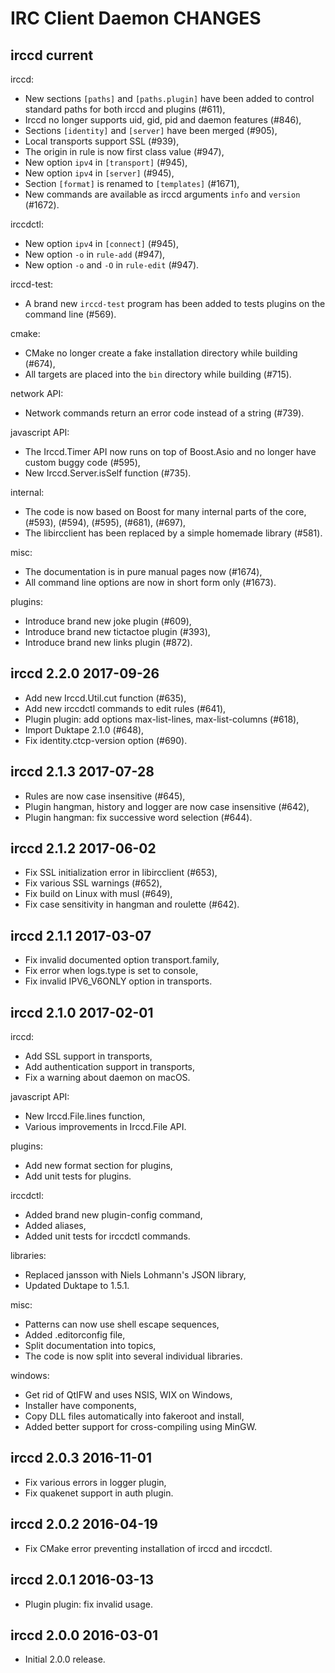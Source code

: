 IRC Client Daemon CHANGES
=========================

irccd current
----------------------

irccd:

- New sections `[paths]` and `[paths.plugin]` have been added to control
  standard paths for both irccd and plugins (#611),
- Irccd no longer supports uid, gid, pid and daemon features (#846),
- Sections `[identity]` and `[server]` have been merged (#905),
- Local transports support SSL (#939),
- The origin in rule is now first class value (#947),
- New option `ipv4` in `[transport]` (#945),
- New option `ipv4` in `[server]` (#945),
- Section `[format]` is renamed to `[templates]` (#1671),
- New commands are available as irccd arguments `info` and `version` (#1672).

irccdctl:

- New option `ipv4` in `[connect]` (#945),
- New option `-o` in `rule-add` (#947),
- New option `-o` and `-O` in `rule-edit` (#947).

irccd-test:

- A brand new `irccd-test` program has been added to tests plugins on the
  command line (#569).

cmake:

- CMake no longer create a fake installation directory while building (#674),
- All targets are placed into the `bin` directory while building (#715).

network API:

- Network commands return an error code instead of a string (#739).

javascript API:

- The Irccd.Timer API now runs on top of Boost.Asio and no longer have custom
  buggy code (#595),
- New Irccd.Server.isSelf function (#735).

internal:

- The code is now based on Boost for many internal parts of the core, (#593),
  (#594), (#595), (#681), (#697),
- The libircclient has been replaced by a simple homemade library (#581).

misc:

- The documentation is in pure manual pages now (#1674),
- All command line options are now in short form only (#1673).

plugins:

- Introduce brand new joke plugin (#609),
- Introduce brand new tictactoe plugin (#393),
- Introduce brand new links plugin (#872).

irccd 2.2.0 2017-09-26
----------------------

- Add new Irccd.Util.cut function (#635),
- Add new irccdctl commands to edit rules (#641),
- Plugin plugin: add options max-list-lines, max-list-columns (#618),
- Import Duktape 2.1.0 (#648),
- Fix identity.ctcp-version option (#690).

irccd 2.1.3 2017-07-28
----------------------

- Rules are now case insensitive (#645),
- Plugin hangman, history and logger are now case insensitive (#642),
- Plugin hangman: fix successive word selection (#644).

irccd 2.1.2 2017-06-02
----------------------

- Fix SSL initialization error in libircclient (#653),
- Fix various SSL warnings (#652),
- Fix build on Linux with musl (#649),
- Fix case sensitivity in hangman and roulette (#642).

irccd 2.1.1 2017-03-07
----------------------

- Fix invalid documented option transport.family,
- Fix error when logs.type is set to console,
- Fix invalid IPV6\_V6ONLY option in transports.

irccd 2.1.0 2017-02-01
----------------------

irccd:

- Add SSL support in transports,
- Add authentication support in transports,
- Fix a warning about daemon on macOS.

javascript API:

- New Irccd.File.lines function,
- Various improvements in Irccd.File API.

plugins:

- Add new format section for plugins,
- Add unit tests for plugins.

irccdctl:

- Added brand new plugin-config command,
- Added aliases,
- Added unit tests for irccdctl commands.

libraries:

- Replaced jansson with Niels Lohmann's JSON library,
- Updated Duktape to 1.5.1.

misc:

- Patterns can now use shell escape sequences,
- Added .editorconfig file,
- Split documentation into topics,
- The code is now split into several individual libraries.

windows:

- Get rid of QtIFW and uses NSIS, WIX on Windows,
- Installer have components,
- Copy DLL files automatically into fakeroot and install,
- Added better support for cross-compiling using MinGW.

irccd 2.0.3 2016-11-01
----------------------

- Fix various errors in logger plugin,
- Fix quakenet support in auth plugin.

irccd 2.0.2 2016-04-19
----------------------

- Fix CMake error preventing installation of irccd and irccdctl.

irccd 2.0.1 2016-03-13
----------------------

- Plugin plugin: fix invalid usage.

irccd 2.0.0 2016-03-01
----------------------

- Initial 2.0.0 release.
